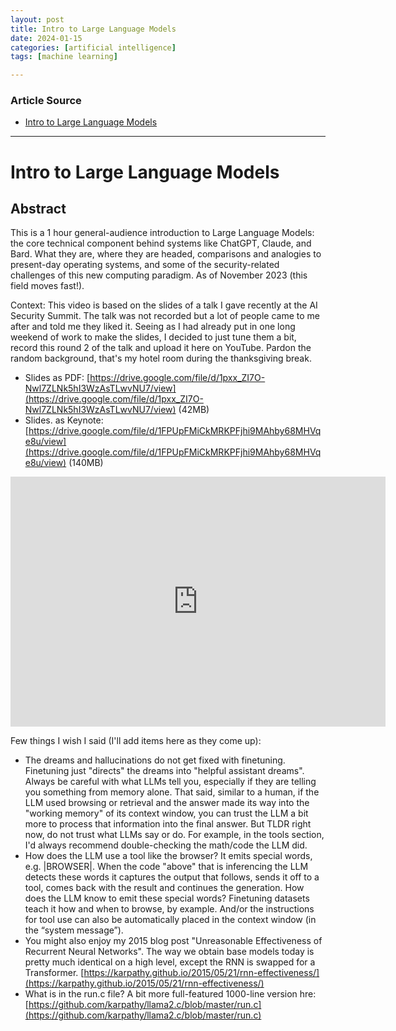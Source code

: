 ```yaml
---
layout: post
title: Intro to Large Language Models
date: 2024-01-15
categories: [artificial intelligence]
tags: [machine learning]

---
```


### Article Source

* [Intro to Large Language Models](https://www.youtube.com/watch?v=zjkBMFhNj_g)

---

# Intro to Large Language Models

## Abstract

This is a 1 hour general-audience introduction to Large Language Models: the core technical component behind systems like ChatGPT, Claude, and Bard. What they are, where they are headed, comparisons and analogies to present-day operating systems, and some of the security-related challenges of this new computing paradigm.
As of November 2023 (this field moves fast!).

Context: This video is based on the slides of a talk I gave recently at the AI Security Summit. The talk was not recorded but a lot of people came to me after and told me they liked it. Seeing as I had already put in one long weekend of work to make the slides, I decided to just tune them a bit, record this round 2 of the talk and upload it here on YouTube. Pardon the random background, that's my hotel room during the thanksgiving break.

- Slides as PDF: [https://drive.google.com/file/d/1pxx_ZI7O-Nwl7ZLNk5hI3WzAsTLwvNU7/view](https://drive.google.com/file/d/1pxx_ZI7O-Nwl7ZLNk5hI3WzAsTLwvNU7/view) (42MB)
- Slides. as Keynote: [https://drive.google.com/file/d/1FPUpFMiCkMRKPFjhi9MAhby68MHVqe8u/view](https://drive.google.com/file/d/1FPUpFMiCkMRKPFjhi9MAhby68MHVqe8u/view) (140MB)


<iframe width="600" height="400" src="https://www.youtube.com/embed/zjkBMFhNj_g?si=Mev_w1nyl3ok5fYW" title="YouTube video player" frameborder="0" allow="accelerometer; autoplay; clipboard-write; encrypted-media; gyroscope; picture-in-picture; web-share" allowfullscreen></iframe>

Few things I wish I said (I'll add items here as they come up):
- The dreams and hallucinations do not get fixed with finetuning. Finetuning just "directs" the dreams into "helpful assistant dreams". Always be careful with what LLMs tell you, especially if they are telling you something from memory alone. That said, similar to a human, if the LLM used browsing or retrieval and the answer made its way into the "working memory" of its context window, you can trust the LLM a bit more to process that information into the final answer. But TLDR right now, do not trust what LLMs say or do. For example, in the tools section, I'd always recommend double-checking the math/code the LLM did.
- How does the LLM use a tool like the browser? It emits special words, e.g. |BROWSER|. When the code "above" that is inferencing the LLM detects these words it captures the output that follows, sends it off to a tool, comes back with the result and continues the generation. How does the LLM know to emit these special words? Finetuning datasets teach it how and when to browse, by example. And/or the instructions for tool use can also be automatically placed in the context window (in the “system message”).
- You might also enjoy my 2015 blog post "Unreasonable Effectiveness of Recurrent Neural Networks". The way we obtain base models today is pretty much identical on a high level, except the RNN is swapped for a Transformer. [https://karpathy.github.io/2015/05/21/rnn-effectiveness/](https://karpathy.github.io/2015/05/21/rnn-effectiveness/)
- What is in the run.c file? A bit more full-featured 1000-line version hre: [https://github.com/karpathy/llama2.c/blob/master/run.c](https://github.com/karpathy/llama2.c/blob/master/run.c)
